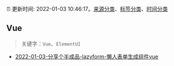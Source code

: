 :alarm_clock: 更新时间: 2022-01-03 10:46:17。[来源分类](../README.md)、[标签分类](../TAGS.md)、[时间分类](../TIMELINE.md)

## Vue


> 关键字：`Vue`、`ElementUI`



- [2022-01-03-分享个半成品-lazyform-懒人表单生成组件vue](https://www.v2ex.com/t/825927) 